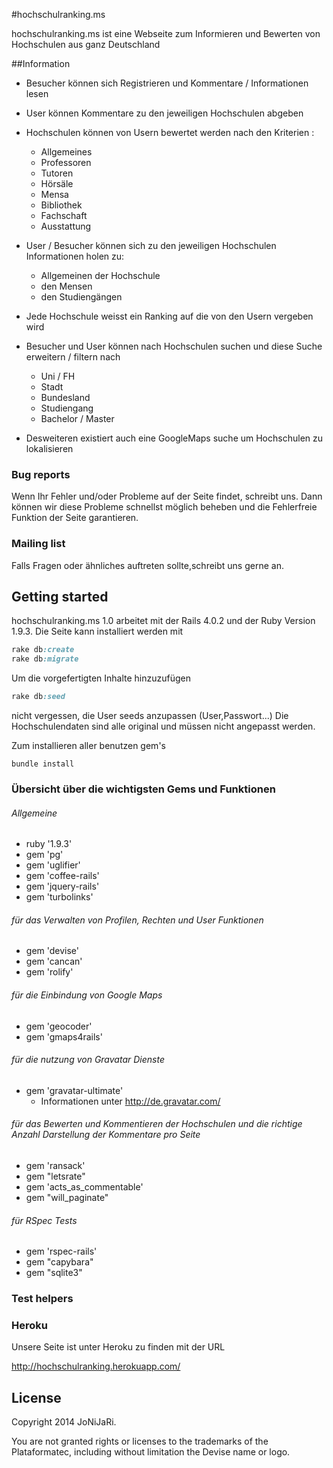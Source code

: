 #hochschulranking.ms

hochschulranking.ms ist eine Webseite zum Informieren und Bewerten von Hochschulen aus ganz Deutschland

##Information

* Besucher können sich Registrieren und Kommentare / Informationen lesen
* User können Kommentare zu den jeweiligen Hochschulen abgeben
* Hochschulen können von Usern bewertet werden nach den Kriterien :
  * Allgemeines
  * Professoren
  * Tutoren
  * Hörsäle
  * Mensa
  * Bibliothek
  * Fachschaft
  * Ausstattung
  
* User / Besucher können sich zu den jeweiligen Hochschulen Informationen holen zu:
  * Allgemeinen der Hochschule
  * den Mensen
  * den Studiengängen
  
* Jede Hochschule weisst ein Ranking auf die von den Usern vergeben wird
* Besucher und User können nach Hochschulen suchen und diese Suche erweitern / filtern nach
  * Uni / FH
  * Stadt
  * Bundesland
  * Studiengang
  * Bachelor / Master

* Desweiteren existiert auch eine GoogleMaps suche um Hochschulen zu lokalisieren


 
### Bug reports

Wenn Ihr Fehler und/oder Probleme auf der Seite findet, schreibt uns. 
Dann können wir diese Probleme schnellst möglich beheben und die Fehlerfreie Funktion der Seite garantieren.


### Mailing list

Falls Fragen oder ähnliches auftreten sollte,schreibt uns gerne an.


## Getting started

hochschulranking.ms 1.0 arbeitet mit der Rails 4.0.2 und der Ruby Version 1.9.3.
Die Seite kann installiert werden mit

```ruby
rake db:create
rake db:migrate
```

Um die vorgefertigten Inhalte hinzuzufügen

```ruby
rake db:seed
```

nicht vergessen, die User seeds anzupassen (User,Passwort...)
Die Hochschulendaten sind alle original und müssen nicht angepasst werden.

Zum installieren aller benutzen gem's
```console
bundle install
```

### Übersicht über die wichtigsten Gems und Funktionen

###### Allgemeine

   * ruby '1.9.3'    
   * gem 'pg'                       
   * gem 'uglifier'      
   * gem 'coffee-rails'  
   * gem 'jquery-rails'              
   * gem 'turbolinks'            
   
###### für das Verwalten von Profilen, Rechten und User Funktionen
   * gem 'devise'                    
   * gem 'cancan'                    
   * gem 'rolify'                 
   
###### für die Einbindung von Google Maps   
   * gem 'geocoder'                  
   * gem 'gmaps4rails'
 
###### für die nutzung von Gravatar Dienste  
   * gem 'gravatar-ultimate'
     * Informationen unter http://de.gravatar.com/
   
###### für das Bewerten und Kommentieren der Hochschulen und die richtige Anzahl Darstellung der Kommentare pro Seite
   * gem 'ransack'    
   * gem "letsrate"
   * gem 'acts_as_commentable'
   * gem "will_paginate"


###### für RSpec Tests
  * gem 'rspec-rails'
  * gem "capybara"
  * gem "sqlite3"


### Test helpers



### Heroku

Unsere Seite ist unter Heroku zu finden mit der URL

http://hochschulranking.herokuapp.com/


## License

Copyright 2014 JoNiJaRi. 

You are not granted rights or licenses to the trademarks of the Plataformatec, including without limitation the Devise name or logo.
